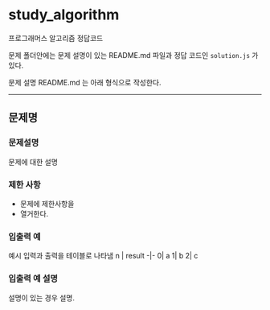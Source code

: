 # study_algorithm

프로그래머스 알고리즘 정답코드

문제 폴더안에는 문제 설명이 있는 README.md 파일과 정답 코드인 `solution.js` 가 있다.

문제 설명 README.md 는 아래 형식으로 작성한다.

---

## 문제명

### 문제설명

문제에 대한 설명

### 제한 사항

- 문제에 제한사항을
- 열거한다.

### 입출력 예

예시 입력과 출력을 테이블로 나타냄
n | result
-|-
0| a
1| b
2| c

### 입출력 예 설명

설명이 있는 경우 설명.
